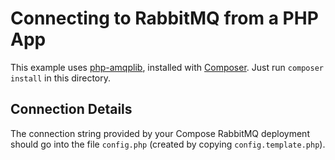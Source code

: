 # Connecting to RabbitMQ from a PHP App

This example uses [php-amqplib](https://packagist.org/packages/php-amqplib/php-amqplib), installed with [Composer](https://getcomposer.org).  Just run `composer install` in this directory.

## Connection Details

The connection string provided by your Compose RabbitMQ deployment should go into the file `config.php` (created by copying `config.template.php`).


